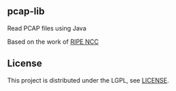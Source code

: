 ## pcap-lib
Read PCAP files using Java

Based on the work of [RIPE NCC](https://github.com/RIPE-NCC/hadoop-pcap)

## License

This project is distributed under the LGPL, see [LICENSE](LICENSE).